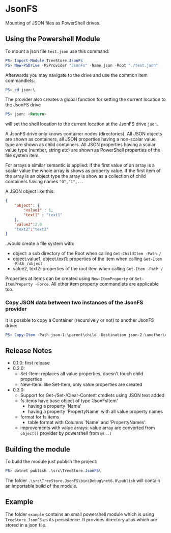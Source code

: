 # JsonFS

Mounting of JSON files as PowerShell drives.

## Using the Powershell Module

To mount a json file `test.json` use this command:

```powershell
PS> Import-Module TreeStore.JsonFs
PS> New-PSDrive -PSProvider "JsonFs" -Name json -Root "./test.json"
```

Afterwards you may navigate to the drive and use the common item commandlets:

```powershell
PS> cd json:\
```

The provider also creates a global function for setting the current location to the JsonFS drive

```powershell
PS> json: <Return>
```

will set the shell location to the current location at the JsonFS drive `json`.

A JsonFS drive only knows container nodes (directories). 
All JSON objects are shown as containers, all JSON properties having a non-scalar value type are shown as child containers. 
All JSON properties having a scalar value type (number, string etc) are shown as PowerShell properties of the file system item.

For arrays a similar semantic is applied: if the first value of an array is a scalar value the whole array is shows as property value. 
If the first item of the array is an object type the array is show as a collection of child containers having names `"0","1",..`.

A JSON object like this:

```json
{
    "object": {
        "value1" : 1,
        "text1" : "text1"
    },
    "value2":2.0
    "text2":"text2"
}
```

..would create a file system with:

- object: a sub directory of the Root when calling `Get-ChildItem -Path /`
- object.value1, object.text1: properties of the item when calling `Get-Item -Path /object`
- value2, text2: properties of the root item when calling `Get-Item -Path /`

Properties at items can be created using `New-ItemProperty` or `Set-ItemProperty -Force`.
All other item property commandlets are applicable too.

### Copy JSON data between two instances of the JsonFS provider

It is possble to copy a Container (recursively or not) to another JsonFS drive:

```powershell
PS> Copy-Item -Path json-1:\parent\child -Destination json-2:\another\container -Recurse
```

## Release Notes

- 0.1.0: first release
- 0.2.0:
  - Set-Item: replaces all value properties, doesn't touch child properties
  - New-Item: like Set-Item, only value properties are created
- 0.3.0:
  - Support for Get-/Set-/Clear-Content cmdlets using JSON text added
  - fs items have base object of type 'JsonFsItem' 
    - having a property 'Name'
    - having a property 'PropertyName' with all value property names
  - format for fs items
    - table format with Columns 'Name' and 'PropertyNames'.
  - improvements with value arrays: value array are converted from `object[]` provider by powershell from `@(..)`

## Building the module

To build the module just publish the project:

```powershell
PS> dotnet publish .\src\TreeStore.JsonFS\
```

The folder `.\src\TreeStore.JsonFS\bin\Debug\net6.0\publish` will contain an importable build of the module.

## Example

The folder `example` contains an small powershell module which is using `TreeStore.JsonFS` as its persistence. It provides directory alias which are stored in a json file.
